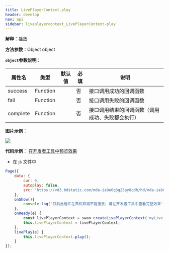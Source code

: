 ```yaml
---
title: LivePlayerContext.play
header: develop
nav: api
sidebar: liveplayercontext_LivePlayerContext-play
---
```


 

**解释**：播放 

**方法参数**：Object object

**`object`参数说明**：

|属性名 |类型  |默认值 |必填|说明|
|---- | ---- | ---- |---- |---|
|success   |Function  |  | 否  |接口调用成功的回调函数|
|fail  |Function  |   |否 |接口调用失败的回调函数|
|complete   | Function   |  |否 | 接口调用结束的回调函数（调用成功、失败都会执行）| 

**图片示例**：

<div class="m-doc-custom-examples">
    <div class="m-doc-custom-examples-correct">
        <img src="https://b.bdstatic.com/miniapp/images/Lplay.gif">
    </div>
    <div class="m-doc-custom-examples-correct">
        <img src=" ">
    </div>
    <div class="m-doc-custom-examples-correct">
        <img src=" ">
    </div>     
</div>

**代码示例**：
<a href="swanide://fragment/128fce811aa7dee160511ca5679f837f1573522392276" title="在开发者工具中预览效果" target="_self">在开发者工具中预览效果</a> 

* 在 js 文件中
```js
Page({
    data: {
        cur: 0,
        autoplay: false,
        src: 'https://vd3.bdstatic.com/mda-ia8e6q3g23py8qdh/hd/mda-ia8e6q3g23py8qdh.mp4?playlist=%5B%22hd%22%5D&auth_key=1521549485-0-0-d5d042ba3555b2d23909d16a82916ebc&bcevod_channel=searchbox_feed&pd=share'
    },
    onShow(){
        console.log('目前此组件在真机双端不能播放，请在开发者工具中查看完整效果');
    },
    onReady(e) {
        const livePlayerContext = swan.createLivePlayerContext('myLive');
        this.livePlayerContext = livePlayerContext;
    },
    livePlay(e) {
        this.livePlayerContext.play();
    }
});
```

